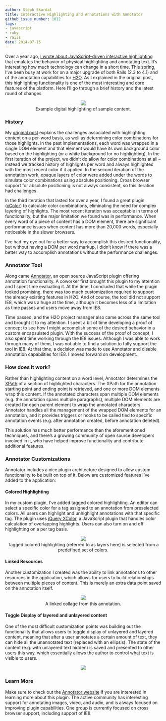 ```yaml
---
author: Steph Skardal
title: Interactive Highlighting and Annotations with Annotator
github_issue_number: 1012
tags:
- javascript
- ruby
- rails
date: 2014-07-15
---
```




Over a year ago, [I wrote about JavaScript-driven interactive highlighting](/blog/2013/01/javascript-driven-interactive) that emulates the behavior of physical highlighting and annotating text. It’s interesting how much technology can change in a short time. This spring, I’ve been busy at work for on a major upgrade of both Rails (2.3 to 4.1) and of the annotation capabilities for [H2O](https://cyber.law.harvard.edu/research/h2o). As I explained in the original post, this highlighting functionality is one of the most interesting and core features of the platform. Here I’ll go through a brief history and the latest round of changes.

<div class="separator" style="clear: both; text-align: center;"><img border="0" src="/blog/2014/07/interactive-highlighting-and/image-0.png" style="margin-bottom:3px;"/><br/>
Example digital highlighting of sample content.</div>

### History

My [original post](/blog/2013/01/javascript-driven-interactive) explains the challenges associated with highlighting content on a per-word basis, as well as determining color combinations for those highlights. In the past implementations, each word was wrapped in a single DOM element and that element would have its own background color based on the highlighting (or a white background for no highlighting). In the first iteration of the project, we didn’t do allow for color combinations at all – instead we tracked history of highlights per word and always highlighted with the most recent color if it applied. In the second iteration of the annotation work, opaque layers of color were added under the words to simulate color combinations using absolute positioning. Cross browser support for absolute positioning is not always consistent, so this iteration had challenges.

In the third iteration that lasted for over a year, I found a great plugin ([xColor](https://github.com/infusion/jQuery-xcolor)) to calculate color combinations, eliminating the need for complex layering of highlights. The most recent iteration was acceptable in terms of functionality, but the major limitation we found was in performance. When every word of a piece of content has a DOM element, there are significant performance issues when content has more than 20,000 words, especially noticeable in the slower browsers.

I’ve had my eye out for a better way to accomplish this desired functionality, but without having a DOM per word markup, I didn’t know if there was a better way to accomplish annotations without the performance challenges.

### Annotator Tool

Along came [Annotator](http://annotatorjs.org/), an open source JavaScript plugin offering annotation functionality. A coworker first brought this plugin to my attention and I spent time evaluating it. At the time, I concluded that while the plugin looked promising, there was too much customization required to support the already existing features in H2O. And of course, the tool did not support IE8, which was a huge at the time, although it becomes less of a limitation as time passes and users move away from IE8.

Time passed, and the H2O project manager also came across the same tool and brought it to my attention. I spent a bit of time developing a proof of concept to see how I might accomplish some of the desired behavior in a custom encapsulated plugin. With the success of the proof of concept, I also spent time working through the IE8 issues. Although I was able to work through many of them, I was not able to find a solution to fully support the tool in IE8. At that time, a decision was made to use Annotator and disable annotation capabilities for IE8. I moved forward on development.

### How does it work?

Rather than highlighting content on a word level, Annotator determines the [XPath](https://www.w3schools.com/xml/xpath_intro.asp) of a section of highlighted characters. The XPath for the annotation starting point and ending point is retrieved, and one or more DOM elements wrap this content. If the annotated characters span multiple DOM elements (e.g. the annotation spans multiple paragraphs), multiple DOM elements are created for each parent element to wrap the annotated characters. Annotator handles all the management of the wrapped DOM elements for an annotation, and it provides triggers or hooks to be called tied to specific annotation events (e.g. after annotation created, before annotation deleted).

This solution has much better performance than the aforementioned techniques, and there’s a growing community of open source developers involved in it, who have helped improve functionality and contribute additional features.

### Annotator Customizations

Annotator includes a nice plugin architecture designed to allow custom functionality to be built on top of it. Below are customized features I’ve added to the application:

#### Colored Highlighting

In my custom plugin, I’ve added tagged colored highlighting. An editor can select a specific color for a tag assigned to an annotation from preselected colors. All users can highlight and unhighlight annotations with that specific tag. The plugin uses [jQuery XColor](https://github.com/infusion/jQuery-xcolor), a JavaScript plugin that handles color calculation of overlapping highlights. Users can also turn on and off highlighting on a per tag basis.

<div class="separator" style="clear: both; text-align: center;"><img border="0" src="/blog/2014/07/interactive-highlighting-and/image-1.png" style="margin-bottom:3px;"/><br/>
Tagged colored highlighting (referred to as layers here) is selected from a predefined set of colors.</div>

#### Linked Resources

Another customization I created was the ability to link annotations to other resources in the application, which allows for users to build relationships between multiple pieces of content. This is merely an extra data point saved on the annotation itself.

<div class="separator" style="clear: both; text-align: center;"><img border="0" src="/blog/2014/07/interactive-highlighting-and/image-2.png" style="margin-bottom:3px;"/><br/>
A linked collage from this annotation.</div>

#### Toggle Display of layered and unlayered content

One of the most difficult customization points was building out the functionality that allows users to toggle display of unlayered and layered content, meaning that after a user annotates a certain amount of text, they can hide all the unannotated text (replaced with an ellipsis). The state of the content (e.g. with unlayered text hidden) is saved and presented to other users this way, which essentially allows the author to control what text is visible to users.

<div class="separator" style="clear: both; text-align: center;"><img border="0" src="/blog/2014/07/interactive-highlighting-and/image-3.png" style="margin-bottom:3px;"/></div>

### Learn More

Make sure to check out the [Annotator website](http://annotatorjs.org/) if you are interested in learning more about this plugin. The active community has interesting support for annotating images, video, and audio, and is always focused on improving plugin capabilities. One group is currently focused on cross browser support, including support of IE8.


